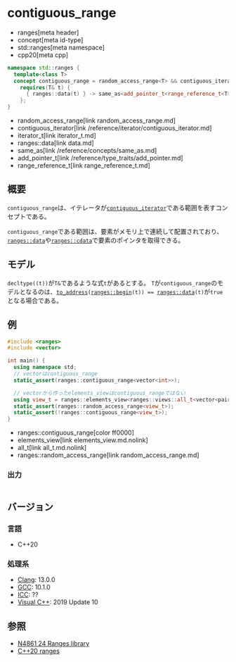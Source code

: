 # contiguous_range
* ranges[meta header]
* concept[meta id-type]
* std::ranges[meta namespace]
* cpp20[meta cpp]

```cpp
namespace std::ranges {
  template<class T>
  concept contiguous_range = random_access_range<T> && contiguous_iterator<iterator_t<T>> &&
    requires(T& t) {
      { ranges::data(t) } -> same_as<add_pointer_t<range_reference_t<T>>>;
    };
}
```
* random_access_range[link random_access_range.md]
* contiguous_iterator[link /reference/iterator/contiguous_iterator.md]
* iterator_t[link iterator_t.md]
* ranges::data[link data.md]
* same_as[link /reference/concepts/same_as.md]
* add_pointer_t[link /reference/type_traits/add_pointer.md]
* range_reference_t[link range_reference_t.md]

## 概要
`contiguous_range`は、イテレータが[`contiguous_iterator`](/reference/iterator/contiguous_iterator.md)である範囲を表すコンセプトである。

`contiguous_range`である範囲は、要素がメモリ上で連続して配置されており、[`ranges::data`](data.md)や[`ranges::cdata`](cdata.md)で要素のポインタを取得できる。

## モデル
`decltype((t))`が`T&`であるような式`t`があるとする。
`T`が`contiguous_range`のモデルとなるのは、[`to_address`](/reference/memory/to_address.md)`(`[`ranges::begin`](begin.md)`(t)) == `[`ranges::data`](data.md)`(t)`が`true`となる場合である。

## 例
```cpp example
#include <ranges>
#include <vector>

int main() {
  using namespace std;
  // vectorはcontiguous_range
  static_assert(ranges::contiguous_range<vector<int>>);

  // vectorから作ったelements_viewはcontiguous_rangeではない
  using view_t = ranges::elements_view<ranges::views::all_t<vector<pair<int, int>>&>, 0>;
  static_assert(ranges::random_access_range<view_t>);
  static_assert(!ranges::contiguous_range<view_t>);
}
```
* ranges::contiguous_range[color ff0000]
* elements_view[link elements_view.md.nolink]
* all_t[link all_t.md.nolink]
* ranges::random_access_range[link random_access_range.md]

### 出力
```
```

## バージョン
### 言語
- C++20

### 処理系
- [Clang](/implementation.md#clang): 13.0.0
- [GCC](/implementation.md#gcc): 10.1.0
- [ICC](/implementation.md#icc): ??
- [Visual C++](/implementation.md#visual_cpp): 2019 Update 10

## 参照
- [N4861 24 Ranges library](https://timsong-cpp.github.io/cppwp/n4861/ranges)
- [C++20 ranges](https://techbookfest.org/product/5134506308665344)
